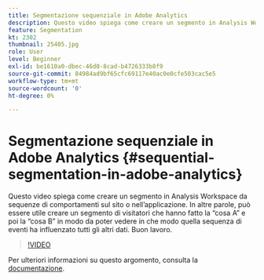 ```yaml
---
title: Segmentazione sequenziale in Adobe Analytics
description: Questo video spiega come creare un segmento in Analysis Workspace da sequenze di comportamenti sul sito o nell’applicazione. In altre parole, può essere utile creare un segmento di visitatori che hanno fatto la cosa A e poi la cosa B, in modo da poter vedere in che modo quella sequenza di eventi ha influenzato tutti gli altri dati. Buon lavoro.
feature: Segmentation
kt: 2302
thumbnail: 25405.jpg
role: User
level: Beginner
exl-id: be1610a0-dbec-46d0-8cad-b4726333b8f9
source-git-commit: 84984ad9bf65cfc69117e40ac0e0cfe503cac5e5
workflow-type: tm+mt
source-wordcount: '0'
ht-degree: 0%

---
```


# Segmentazione sequenziale in Adobe Analytics {#sequential-segmentation-in-adobe-analytics}

Questo video spiega come creare un segmento in Analysis Workspace da sequenze di comportamenti sul sito o nell’applicazione. In altre parole, può essere utile creare un segmento di visitatori che hanno fatto la “cosa A” e poi la “cosa B” in modo da poter vedere in che modo quella sequenza di eventi ha influenzato tutti gli altri dati. Buon lavoro.

>[!VIDEO](https://video.tv.adobe.com/v/41653/?quality=12&learn=on&captions=ita)

Per ulteriori informazioni su questo argomento, consulta la [documentazione](https://experienceleague.adobe.com/docs/analytics/components/segmentation/segmentation-workflow/seg-sequential-build.html?lang=it).
